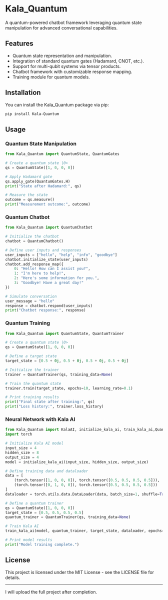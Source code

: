 # Kala_Quantum

A quantum-powered chatbot framework leveraging quantum state manipulation for advanced conversational capabilities.

## Features

- Quantum state representation and manipulation.
- Integration of standard quantum gates (Hadamard, CNOT, etc.).
- Support for multi-qubit systems via tensor products.
- Chatbot framework with customizable response mapping.
- Training module for quantum models.

## Installation

You can install the Kala_Quantum package via pip:

```bash
pip install Kala-Quantum
```

## Usage

### Quantum State Manipulation

```python
from Kala_Quantum import QuantumState, QuantumGates

# Create a quantum state |0>
qs = QuantumState([1, 0, 0, 0])

# Apply Hadamard gate
qs.apply_gate(QuantumGates.H)
print("State after Hadamard:", qs)

# Measure the state
outcome = qs.measure()
print("Measurement outcome:", outcome)
```

### Quantum Chatbot

```python
from Kala_Quantum import QuantumChatbot

# Initialize the chatbot
chatbot = QuantumChatbot()

# Define user inputs and responses
user_inputs = ["hello", "help", "info", "goodbye"]
chatbot.initialize_state(user_inputs)
chatbot.add_response_map({
    0: "Hello! How can I assist you?",
    1: "I'm here to help!",
    2: "Here's some information for you.",
    3: "Goodbye! Have a great day!"
})

# Simulate conversation
user_message = "hello"
response = chatbot.respond(user_inputs)
print("Chatbot response:", response)
```

### Quantum Training

```python
from Kala_Quantum import QuantumState, QuantumTrainer

# Create a quantum state |0>
qs = QuantumState([1, 0, 0, 0])

# Define a target state
target_state = [0.5 + 0j, 0.5 + 0j, 0.5 + 0j, 0.5 + 0j]

# Initialize the trainer
trainer = QuantumTrainer(qs, training_data=None)

# Train the quantum state
trainer.train(target_state, epochs=10, learning_rate=0.1)

# Print training results
print("Final state after training:", qs)
print("Loss history:", trainer.loss_history)
```

### Neural Network with Kala AI

```python
from Kala_Quantum import KalaAI, initialize_kala_ai, train_kala_ai,QuantumState,QuantumTrainer
import torch

# Initialize Kala AI model
input_size = 4
hidden_size = 8
output_size = 4
model = initialize_kala_ai(input_size, hidden_size, output_size)

# Define training data and dataloader
data = [
    (torch.tensor([1, 0, 0, 0]), torch.tensor([0.5, 0.5, 0.5, 0.5])),
    (torch.tensor([0, 1, 0, 0]), torch.tensor([0.5, 0.5, 0.5, 0.5]))
]
dataloader = torch.utils.data.DataLoader(data, batch_size=1, shuffle=True)

# Define a quantum trainer
qs = QuantumState([1, 0, 0, 0])
target_state = [0.5, 0.5, 0.5, 0.5]
quantum_trainer = QuantumTrainer(qs, training_data=None)

# Train Kala AI
train_kala_ai(model, quantum_trainer, target_state, dataloader, epochs=10, learning_rate=0.01)

# Print model results
print("Model training complete.")
```

## License

This project is licensed under the MIT License - see the LICENSE file for details.

---

I will upload the full project after completion.

